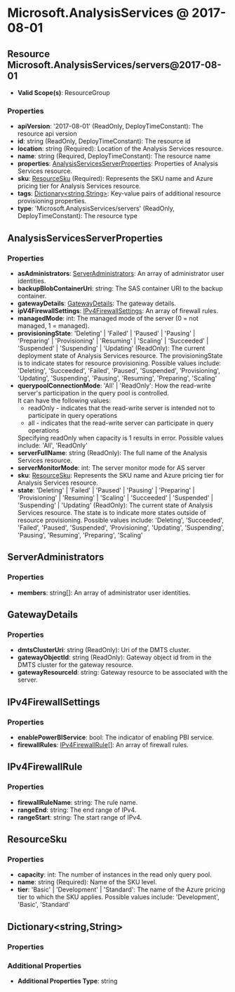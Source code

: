# Microsoft.AnalysisServices @ 2017-08-01

## Resource Microsoft.AnalysisServices/servers@2017-08-01
* **Valid Scope(s)**: ResourceGroup
### Properties
* **apiVersion**: '2017-08-01' (ReadOnly, DeployTimeConstant): The resource api version
* **id**: string (ReadOnly, DeployTimeConstant): The resource id
* **location**: string (Required): Location of the Analysis Services resource.
* **name**: string (Required, DeployTimeConstant): The resource name
* **properties**: [AnalysisServicesServerProperties](#analysisservicesserverproperties): Properties of Analysis Services resource.
* **sku**: [ResourceSku](#resourcesku) (Required): Represents the SKU name and Azure pricing tier for Analysis Services resource.
* **tags**: [Dictionary<string,String>](#dictionarystringstring): Key-value pairs of additional resource provisioning properties.
* **type**: 'Microsoft.AnalysisServices/servers' (ReadOnly, DeployTimeConstant): The resource type

## AnalysisServicesServerProperties
### Properties
* **asAdministrators**: [ServerAdministrators](#serveradministrators): An array of administrator user identities.
* **backupBlobContainerUri**: string: The SAS container URI to the backup container.
* **gatewayDetails**: [GatewayDetails](#gatewaydetails): The gateway details.
* **ipV4FirewallSettings**: [IPv4FirewallSettings](#ipv4firewallsettings): An array of firewall rules.
* **managedMode**: int: The managed mode of the server (0 = not managed, 1 = managed).
* **provisioningState**: 'Deleting' | 'Failed' | 'Paused' | 'Pausing' | 'Preparing' | 'Provisioning' | 'Resuming' | 'Scaling' | 'Succeeded' | 'Suspended' | 'Suspending' | 'Updating' (ReadOnly): The current deployment state of Analysis Services resource. The provisioningState is to indicate states for resource provisioning. Possible values include: 'Deleting', 'Succeeded', 'Failed', 'Paused', 'Suspended', 'Provisioning', 'Updating', 'Suspending', 'Pausing', 'Resuming', 'Preparing', 'Scaling'
* **querypoolConnectionMode**: 'All' | 'ReadOnly': How the read-write server's participation in the query pool is controlled.<br/>It can have the following values: <ul><li>readOnly - indicates that the read-write server is intended not to participate in query operations</li><li>all - indicates that the read-write server can participate in query operations</li></ul>Specifying readOnly when capacity is 1 results in error. Possible values include: 'All', 'ReadOnly'
* **serverFullName**: string (ReadOnly): The full name of the Analysis Services resource.
* **serverMonitorMode**: int: The server monitor mode for AS server
* **sku**: [ResourceSku](#resourcesku): Represents the SKU name and Azure pricing tier for Analysis Services resource.
* **state**: 'Deleting' | 'Failed' | 'Paused' | 'Pausing' | 'Preparing' | 'Provisioning' | 'Resuming' | 'Scaling' | 'Succeeded' | 'Suspended' | 'Suspending' | 'Updating' (ReadOnly): The current state of Analysis Services resource. The state is to indicate more states outside of resource provisioning. Possible values include: 'Deleting', 'Succeeded', 'Failed', 'Paused', 'Suspended', 'Provisioning', 'Updating', 'Suspending', 'Pausing', 'Resuming', 'Preparing', 'Scaling'

## ServerAdministrators
### Properties
* **members**: string[]: An array of administrator user identities.

## GatewayDetails
### Properties
* **dmtsClusterUri**: string (ReadOnly): Uri of the DMTS cluster.
* **gatewayObjectId**: string (ReadOnly): Gateway object id from in the DMTS cluster for the gateway resource.
* **gatewayResourceId**: string: Gateway resource to be associated with the server.

## IPv4FirewallSettings
### Properties
* **enablePowerBIService**: bool: The indicator of enabling PBI service.
* **firewallRules**: [IPv4FirewallRule](#ipv4firewallrule)[]: An array of firewall rules.

## IPv4FirewallRule
### Properties
* **firewallRuleName**: string: The rule name.
* **rangeEnd**: string: The end range of IPv4.
* **rangeStart**: string: The start range of IPv4.

## ResourceSku
### Properties
* **capacity**: int: The number of instances in the read only query pool.
* **name**: string (Required): Name of the SKU level.
* **tier**: 'Basic' | 'Development' | 'Standard': The name of the Azure pricing tier to which the SKU applies. Possible values include: 'Development', 'Basic', 'Standard'

## Dictionary<string,String>
### Properties
### Additional Properties
* **Additional Properties Type**: string

